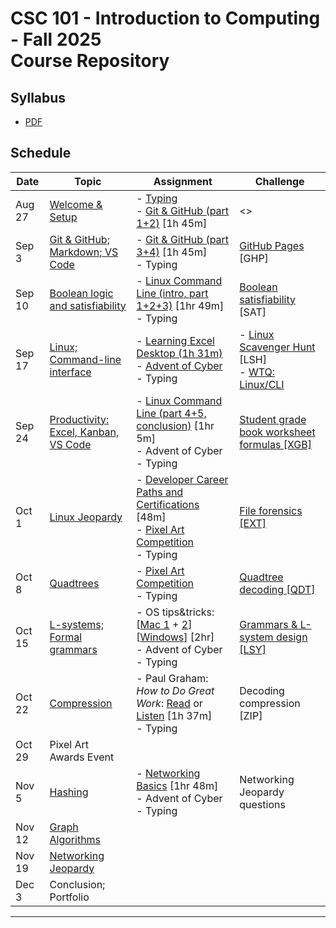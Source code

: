 # CSC 101 - Introduction to Computing - Fall 2025<br>Course Repository

## Syllabus

- [PDF](syllabus/csc101-syllabus.pdf)

## Schedule

|   Date  | Topic                           | Assignment                    | Challenge
|---------|---------------------------------|-------------------------------|--------------
|  Aug 27 | [Welcome & Setup](class01.md)               | - [Typing](https://typing.com)  <br>- [Git & GitHub (part 1+2)](https://www.linkedin.com/learning/learning-git-and-github-23011330) [1h 45m]  | <>
|  Sep 3  | [Git & GitHub; Markdown; VS Code](class02.md)   | - [Git & GitHub (part 3+4)](https://www.linkedin.com/learning/learning-git-and-github-23011330) [1h 45m] <br>- Typing | [GitHub Pages](./ghp.md) [GHP]
|  Sep 10 | [Boolean logic and satisfiability](class03.md)        | - [Linux Command Line (intro, part 1+2+3)](https://www.linkedin.com/learning/learning-linux-command-line-14447912) [1hr 49m] <br>- Typing  |  [Boolean satisfiability](sat.md) [SAT] 
|  Sep 17 | [Linux; Command-line interface](class04.md) | - [Learning Excel Desktop (1h 31m)](https://www.linkedin.com/learning/learning-excel-desktop-microsoft-365-2024) <br>- [Advent of Cyber](https://tryhackme.com/room/adventofcyber2024)  <br> - Typing |  - [Linux Scavenger Hunt](https://github.com/pushingice/scavenger-hunt) [LSH]<br>- [WTQ: Linux/CLI](./linux-ques.md)
|  Sep 24 | [Productivity: Excel, Kanban, VS Code](./class05.md)       | - [Linux Command Line (part 4+5, conclusion)](https://www.linkedin.com/learning/learning-linux-command-line-14447912) [1hr 5m] <br>- Advent of Cyber <br>- Typing | [Student grade book worksheet formulas [XGB]](xgb/xgb.md)   
|  Oct 1  | [Linux Jeopardy](./class06.md) | - [Developer Career Paths and Certifications](https://www.linkedin.com/learning/developer-career-paths-and-certifications-2?u=2300338) [48m] <br>- [Pixel Art Competition](https://cs.berry.edu/pixelcomp/) <br>- Typing | [File forensics [EXT]](ext/ext.md)
|  Oct 8  | [Quadtrees](./class07.md)          | - [Pixel Art Competition](https://cs.berry.edu/pixelcomp/)<br> - Typing |    [Quadtree decoding [QDT]](qdt/qdt.md)
|  Oct 15 | [L-systems; Formal grammars](./class08.md)      | - OS tips&tricks: [[Mac 1](https://www.linkedin.com/learning/macos-quick-tips) + [2](https://www.youtube.com/watch?v=IIBnh74b474)] [[Windows](https://www.linkedin.com/learning/windows-tips-and-tricks)] [2hr] <br>- Advent of Cyber <br>- Typing | [Grammars & L-system design [LSY]](lsy/lsy.md)
|  Oct 22 | [Compression](./class09.md) | - Paul Graham: *How to Do Great Work*: [Read](https://paulgraham.com/greatwork.html) or [Listen](https://www.youtube.com/watch?v=OtAFlRYr1RE) [1h 37m] <br>- Typing | Decoding compression [ZIP]
|  Oct 29 | Pixel Art Awards Event           | 
|  Nov 5  | [Hashing](./class10.md)   | - [Networking Basics](https://www.linkedin.com/learning/networking-foundations-networking-basics) [1hr 48m]<br>- Advent of Cyber <br> - Typing | Networking Jeopardy questions
|  Nov 12 | [Graph Algorithms](./class11.md)    |  | 
|  Nov 19 | [Networking Jeopardy](./class12.md) |  | 
|  Dec 3  | Conclusion; Portfolio           | 
---------------------------------------------
